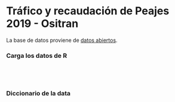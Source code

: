 # Tráfico y recaudación de Peajes 2019 - Ositran

La base de datos proviene de [datos abiertos](https://www.datosabiertos.gob.pe/dataset/cantidad-de-trafico-de-unidad-de-peaje-ene-2019-dic-2020-organismo-supervisor-de-la-0).




### Carga los datos de R

```{r}




```

### Diccionario de la data
